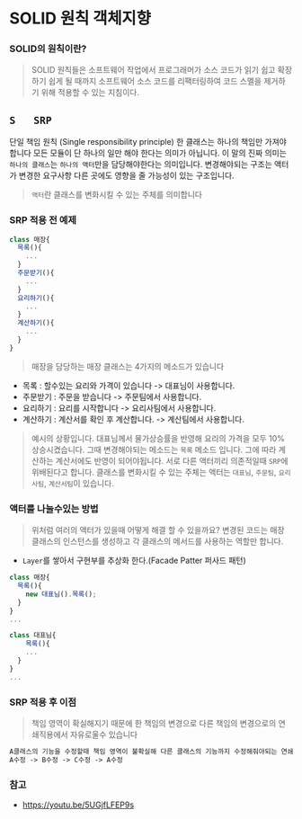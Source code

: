 # SOLID 원칙 객체지향

### SOLID의 원칙이란?
> SOLID 원칙들은 소프트웨어 작업에서 프로그래머가 소스 코드가 읽기 쉽고 확장하기 쉽게 될 때까지 소프트웨어 소스 코드를 리팩터링하여 코드 스멜을 제거하기 위해 적용할 수 있는 지침이다.

## `S	SRP	`
단일 책임 원칙 (Single responsibility principle)
한 클래스는 하나의 책임만 가져야 합니다 모든 모듈이 단 하나의 일만 해야 한다는 의미가 아닙니다.
이 말의 진짜 의미는 `하나의 클래스`는 `하나의 액터`만을 담당해야한다는 의미입니다.
변경해야되는 구조는 액터가 변경한 요구사항 다른 곳에도 영향을 줄 가능성이 있는 구조입니다.

> `액터`란 클래스를 변화시킬 수 있는 주체를 의미합니다

### SRP 적용 전 예제
```js
class 매장{
  목록(){
    ...
  }
  주문받기(){
    ...
  }
  요리하기(){
    ...
  }
  계산하기(){
    ...
  }
}
```
> 매장을 담당하는 매장 클래스는 4가지의 메소드가 있습니다
- 목록 : 할수있는 요리와 가격이 있습니다 -> 대표님이 사용합니다.
- 주문받기 : 주문을 받습니다 -> 주문팀에서 사용합니다.
- 요리하기 : 요리를 시작합니다 -> 요리사팀에서 사용합니다.
- 계산하기 : 계산서를 확인 후 계산합니다. -> 계산팀에서 사용합니다.

> 예시의 상황입니다. 대표님께서 물가상승률을 반영해 요리의 가격을 모두 10% 상승시켰습니다. 그때 변경해야되는 메소드는 `목록` 메소드 입니다. 그에 따라 계산하는 계산서에도 반영이 되어야됩니다. 서로 다른 액터끼리 의존적일때 `SRP`에 위배된다고 합니다.
> 클래스를 변화시킬 수 있는 주체는 액터는 `대표님`, `주문팀`, `요리사팀`, `계산서팀`이 있습니다.

### 액터를 나눌수있는 방법
> 위처럼 여러의 액터가 있을때 어떻게 해결 할 수 있을까요?
> 변경된 코드는 매장 클래스의 인스턴스를 생성하고 각 클래스의 메서드를 사용하는 역할만 합니다.
 - `Layer`를 쌓아서 구현부를 추상화 한다.(Facade Patter 퍼사드 패턴)
```js
class 매장{
  목록(){
    new 대표님().목록();
  }
}
...

class 대표님{
    목록(){
    ...
  }
}
...
```

### SRP 적용 후 이점
> 책임 영역이 확실해지기 때문에 한 책임의 변경으로 다른 책임의 변경으로의 연쇄직용에서 자유로울수 있습니다
```markdown
A클래스의 기능을 수정할때 책임 영역이 불확실해 다른 클래스의 기능까지 수정해줘야되는 연쇄작용의 예시
A수정 -> B수정 -> C수정 -> A수정
```

### 참고
- https://youtu.be/5UGjfLFEP9s